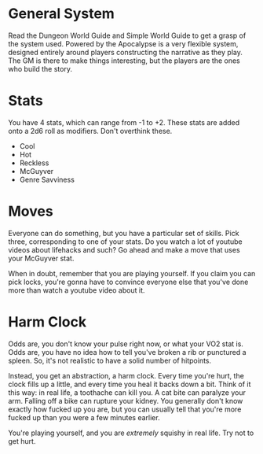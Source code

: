 # General System

Read the Dungeon World Guide and Simple World Guide to get a grasp of the system
used. Powered by the Apocalypse is a very flexible system, designed entirely
around players constructing the narrative as they play. The GM is there to make
things interesting, but the players are the ones who build the story.

# Stats

You have 4 stats, which can range from -1 to +2. These stats are added onto a
2d6 roll as modifiers. Don't overthink these. 

- Cool
- Hot
- Reckless
- McGuyver
- Genre Savviness

# Moves

Everyone can do something, but you have a particular set of skills. Pick
three, corresponding to one of your stats. Do you watch a lot of youtube videos
about lifehacks and such? Go ahead and make a move that uses your McGuyver stat.

When in doubt, remember that you are playing yourself. If you claim you can pick
locks, you're gonna have to convince everyone else that you've done more than
watch a youtube video about it.

# Harm Clock

Odds are, you don't know your pulse right now, or what your VO2 stat is. Odds
are, you have no idea how to tell you've broken a rib or punctured a spleen. So,
it's not realistic to have a solid number of hitpoints.

Instead, you get an abstraction, a harm clock. Every time you're hurt, the clock
fills up a little, and every time you heal it backs down a bit. Think of it this
way: in real life, a toothache can kill you. A cat bite can paralyze your arm.
Falling off a bike can rupture your kidney. You generally don't know exactly how
fucked up you are, but you can usually tell that you're more fucked up than
you were a few minutes earlier.

You're playing yourself, and you are *extremely* squishy in real life. Try not
to get hurt.
